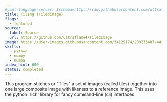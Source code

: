 ```yaml
---
#yaml-language-server: $schema=https://raw.githubusercontent.com/ultraflame4/ultraflame4.github.io/v6-dev/public/schema-attributes.json
title: TilImg (TiledImage)
flags:
  - featured
source:
  label: Source
  url: https://github.com/ultraflame4/TiledImage
image: https://user-images.githubusercontent.com/34125174/208235487-44f5e641-e6eb-453a-a9db-25d93a093782.png
skills:
  - python
  - numpy
  - numba
index_hint: 600
status: completed
---
```

This program stitches or "Tiles" a set of images (called tiles) together into one large composite image with likeness to a reference image.
This uses the python 'rich' library for fancy command-line (cli) interfaces